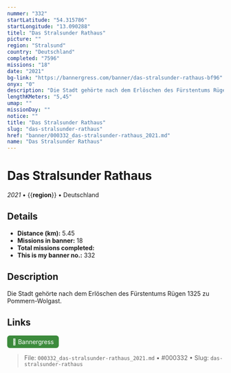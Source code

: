 ```yaml
---
nummer: "332"
startLatitude: "54.315786"
startLongitude: "13.090288"
titel: "Das Stralsunder Rathaus"
picture: ""
region: "Stralsund"
country: "Deutschland"
completed: "7596"
missions: "18"
date: "2021"
bg-link: "https://bannergress.com/banner/das-stralsunder-rathaus-bf96"
onyx: "0"
description: "Die Stadt gehörte nach dem Erlöschen des Fürstentums Rügen 1325 zu Pommern-Wolgast."
lengthKMeters: "5,45"
umap: ""
missionDay: ""
notice: ""
title: "Das Stralsunder Rathaus"
slug: "das-stralsunder-rathaus"
href: "banner/000332_das-stralsunder-rathaus_2021.md"
name: "Das Stralsunder Rathaus"
---
```

# Das Stralsunder Rathaus

*2021* • {{__region__}} • Deutschland





## Details
- **Distance (km):** 5.45
- **Missions in banner:** 18
- **Total missions completed:** 
- **This is my banner no.:** 332



## Description
Die Stadt gehörte nach dem Erlöschen des Fürstentums Rügen 1325 zu Pommern-Wolgast.



## Links
<a href="https://bannergress.com/banner/das-stralsunder-rathaus-bf96" target="_blank" style="display:inline-block;margin-right:8px;padding:6px 12px;background:#3c8b3c;color:#fff;text-decoration:none;border-radius:6px;">🔗 Bannergress</a>



> File: `000332_das-stralsunder-rathaus_2021.md` • #000332 • Slug: `das-stralsunder-rathaus`
